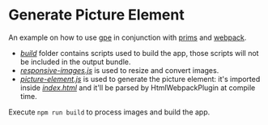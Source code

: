 # Generate Picture Element

An example on how to use [gpe](https://github.com/pldg/gpe) in conjunction with [prims](https://github.com/pldg/prims) and [webpack](https://webpack.js.org).

- [*build*](build/) folder contains scripts used to build the app, those scripts will not be included in the output bundle.
- [*responsive-images.js*](build/responsive-images.js) is used to resize and convert images.
- [*picture-element.js*](build/picture-element.js) is used to generate the picture element: it's imported inside [*index.html*](src/index.html) and it'll be parsed by HtmlWebpackPlugin at compile time.

Execute `npm run build` to process images and build the app.
